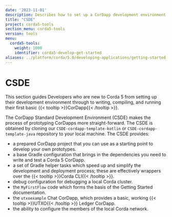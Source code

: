 ```yaml
---
date: '2023-11-01'
description: Describes how to set up a CorDapp development environment, including writing, compiling, and running a first basic CorDapp using the CorDapp Standard Development Environment (CSDE).
title: "CSDE"
project: corda5-tools
section_menu: corda5-tools
version: tools
menu:
  corda5-tools:
    weight: 1000
    identifier: corda5-develop-get-started
aliases: ../platform/corda/5.0/developing-applications/getting-started.html
---
```

# CSDE

This section guides Developers who are new to Corda 5 from setting up their development environment through to writing, compiling, and running their first basic {{< tooltip >}}CorDapp{{< /tooltip >}}.

The CorDapp Standard Development Environment (CSDE) makes the process of prototyping CorDapps more straight-forward.
The CSDE is obtained by cloning our `CSDE-cordapp-template-kotlin` or `CSDE-cordapp-template-java` repository to your local machine. The CSDE provides:

* a prepared CorDapp project that you can use as a starting point to develop your own prototypes.
* a base Gradle configuration that brings in the dependencies you need to write and test a Corda 5 CorDapp.
* a set of Gradle helper tasks which speed up and simplify the development and deployment process; these are effectively wrappers over the {{< tooltip >}}Corda CLI{{< /tooltip >}}.
* debug configuration for debugging a local Corda cluster.
* the `MyFirstFlow` code which forms the basis of the Getting Started documentation.
* the `utxoexample` Chat CorDapp, which provides a basic, working {{< tooltip >}}UTXO{{< /tooltip >}} Ledger CorDapp.
* the ability to configure the members of the local Corda network.
